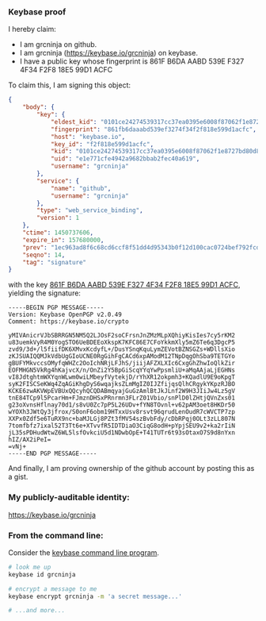 ### Keybase proof

I hereby claim:

  * I am grcninja on github.
  * I am grcninja (https://keybase.io/grcninja) on keybase.
  * I have a public key whose fingerprint is 861F B6DA AABD 539E F327  4F34 F2F8 18E5 99D1 ACFC

To claim this, I am signing this object:

```json
{
    "body": {
        "key": {
            "eldest_kid": "0101ce24274539317cc37ea0395e6008f87062f1e8727bd80d81d81f7dbae2e65a330a",
            "fingerprint": "861fb6daaabd539ef3274f34f2f818e599d1acfc",
            "host": "keybase.io",
            "key_id": "f2f818e599d1acfc",
            "kid": "0101ce24274539317cc37ea0395e6008f87062f1e8727bd80d81d81f7dbae2e65a330a",
            "uid": "e1e771cfe4942a9682bbab2fec40a619",
            "username": "grcninja"
        },
        "service": {
            "name": "github",
            "username": "grcninja"
        },
        "type": "web_service_binding",
        "version": 1
    },
    "ctime": 1450737606,
    "expire_in": 157680000,
    "prev": "1ec963ad8f6c68cd6ccf8f51dd4d95343b0f12d100cac0724bef792fcdd96726",
    "seqno": 14,
    "tag": "signature"
}
```

with the key [861F B6DA AABD 539E F327  4F34 F2F8 18E5 99D1 ACFC](https://keybase.io/grcninja), yielding the signature:

```
-----BEGIN PGP MESSAGE-----
Version: Keybase OpenPGP v2.0.49
Comment: https://keybase.io/crypto

yMIVAnicrVJbSBRRGN5NM5Q2LJOsF2soCFrsnJnZMzMLpXQhiyKisIes7cy5rKM2
u83uemkVyR4M0YogSTO6UeBDEEoXkspK7KFC86E7CFoYkkmXly5mZ6Te6q3DgcP5
zvd9/3d+/l5fiifDK6XMvxKcdyfL+/DusYSnqKquLymZEVotBZNSGZs+WDllsXio
zKJSUAIQQMJkVdbUgGIoUCNE0RgGihFgCACd6xpAModM12TNpDqgOhSba9TETGYo
gBUFYMkvccsOMyfqWHZc2OoIchNRjLFJhS/jiijAFZXLXIc6CxgGhZhwIoQlkZir
EOFMHGN5VkRg4hKajvcX/n/OnZi2Y5BpGiScqYYqYwPpsmliU+aMqAAjaLjEGHNs
vI8JdtghtmWXYqnWLwm0wiLMbeyfVytekjD/rYhXR12okpmh3+KQadlU9E9oKpgT
syK2FISCSeKWq4ZqAGiKhgDyS6wqajksZLmMgIZ0IJZfijqsQlhCRgykYKpzRJBO
KCKE6zwAKVWpEVBUxQQcyhQCQDABmqyajGuGzAmlBtJkJLnf2W9H3JIiJw4Lz5gV
tnE84TCp9l5PcarHm+FJmznDHSxPRnrmn3FLrZ01Vbio/snPlD0lZHtjQVnZxs01
g23oXvnsHflnay70d1/s8vU0Zc7pP5L26UDv+fYN8TOvnl+v62pAM3oet8HKDr50
wYOXh3JWtQy3jfrox/S0onF6obm19HTxxUsv8rsvt96qrudLenOudR7cWVCTP7zp
XXPx0Zdf5e6TuRX9nc+baMJLGj8PZt3fMV54szBvbFdy/cDbRPqj0OLt3zLL807N
7tomfbfz7ixal52T3Tt6e+XTvvfR5IDTDiaO3CiqG8odH+pYpjSEU9v2+ka2rIiN
jL35sPDHudWtwZ6WL5lsfOvkciU5d1NDwbOpE+T41TUTr6t93sOtaxO7S9d8nYxn
hIZ/AX2iPeI=
=vNj+
-----END PGP MESSAGE-----

```

And finally, I am proving ownership of the github account by posting this as a gist.

### My publicly-auditable identity:

https://keybase.io/grcninja

### From the command line:

Consider the [keybase command line program](https://keybase.io/docs/command_line).

```bash
# look me up
keybase id grcninja

# encrypt a message to me
keybase encrypt grcninja -m 'a secret message...'

# ...and more...
```

